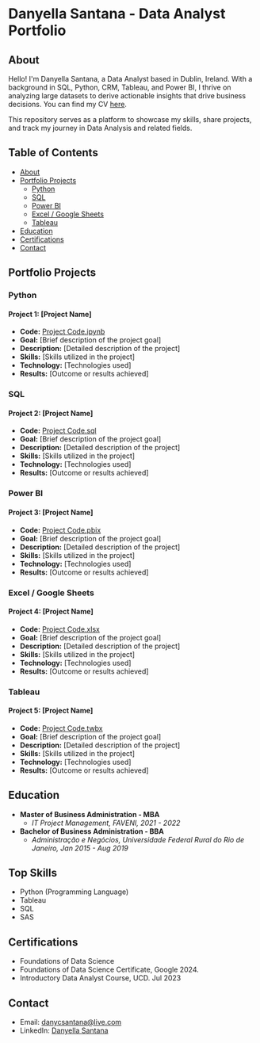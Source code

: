 # Danyella Santana - Data Analyst Portfolio

## About
Hello! I'm Danyella Santana, a Data Analyst based in Dublin, Ireland. With a background in SQL, Python, CRM, Tableau, and Power BI, I thrive on analyzing large datasets to derive actionable insights that drive business decisions. You can find my CV [here](link_to_your_cv).

This repository serves as a platform to showcase my skills, share projects, and track my journey in Data Analysis and related fields.

## Table of Contents
- [About](#about)
- [Portfolio Projects](#portfolio-projects)
  - [Python](#python)
  - [SQL](#sql)
  - [Power BI](#power-bi)
  - [Excel / Google Sheets](#excel--google-sheets)
  - [Tableau](#tableau)
- [Education](#education)
- [Certifications](#certifications)
- [Contact](#contact)

## Portfolio Projects

### Python

#### Project 1: [Project Name]
- **Code:** [Project Code.ipynb](link_to_code)
- **Goal:** [Brief description of the project goal]
- **Description:** [Detailed description of the project]
- **Skills:** [Skills utilized in the project]
- **Technology:** [Technologies used]
- **Results:** [Outcome or results achieved]

### SQL

#### Project 2: [Project Name]
- **Code:** [Project Code.sql](link_to_code)
- **Goal:** [Brief description of the project goal]
- **Description:** [Detailed description of the project]
- **Skills:** [Skills utilized in the project]
- **Technology:** [Technologies used]
- **Results:** [Outcome or results achieved]

### Power BI

#### Project 3: [Project Name]
- **Code:** [Project Code.pbix](link_to_code)
- **Goal:** [Brief description of the project goal]
- **Description:** [Detailed description of the project]
- **Skills:** [Skills utilized in the project]
- **Technology:** [Technologies used]
- **Results:** [Outcome or results achieved]

### Excel / Google Sheets

#### Project 4: [Project Name]
- **Code:** [Project Code.xlsx](link_to_code)
- **Goal:** [Brief description of the project goal]
- **Description:** [Detailed description of the project]
- **Skills:** [Skills utilized in the project]
- **Technology:** [Technologies used]
- **Results:** [Outcome or results achieved]

### Tableau

#### Project 5: [Project Name]
- **Code:** [Project Code.twbx](link_to_code)
- **Goal:** [Brief description of the project goal]
- **Description:** [Detailed description of the project]
- **Skills:** [Skills utilized in the project]
- **Technology:** [Technologies used]
- **Results:** [Outcome or results achieved]

## Education
- **Master of Business Administration - MBA**
  - *IT Project Management, FAVENI, 2021 - 2022*
- **Bachelor of Business Administration - BBA**
  - *Administração e Negócios, Universidade Federal Rural do Rio de Janeiro, Jan 2015 - Aug 2019*

## Top Skills
- Python (Programming Language)
- Tableau
- SQL
- SAS

## Certifications
- Foundations of Data Science
- Foundations of Data Science Certificate, Google 2024.
- Introductory Data Analyst Course, UCD. Jul 2023

## Contact
- Email: danycsantana@live.com
- LinkedIn: [Danyella Santana](https://www.linkedin.com/in/danyellasantana)
